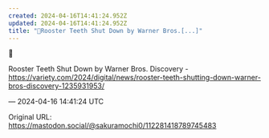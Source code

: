 ```yaml
---
created: 2024-04-16T14:41:24.952Z
updated: 2024-04-16T14:41:24.952Z
title: "🥲Rooster Teeth Shut Down by Warner Bros.[...]"
---
```


<p>🥲</p><p>Rooster Teeth Shut Down by Warner Bros. Discovery - <a href="https://variety.com/2024/digital/news/rooster-teeth-shutting-down-warner-bros-discovery-1235931953/" target="_blank" rel="nofollow noopener" translate="no"><span class="invisible">https://</span><span class="ellipsis">variety.com/2024/digital/news/</span><span class="invisible">rooster-teeth-shutting-down-warner-bros-discovery-1235931953/</span></a></p>

&mdash; 2024-04-16 14:41:24 UTC

Original URL: https://mastodon.social/@sakuramochi0/112281418789745483
